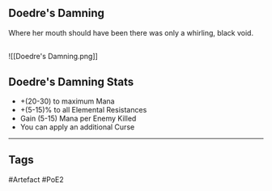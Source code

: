 ## Doedre's Damning
Where her mouth should have been there was only a whirling, black void.
##
![[Doedre's Damning.png]]
## Doedre's Damning Stats
- +(20-30) to maximum Mana
- +(5-15)% to all Elemental Resistances
- Gain (5-15) Mana per Enemy Killed
- You can apply an additional Curse


---
## Tags
#Artefact
#PoE2